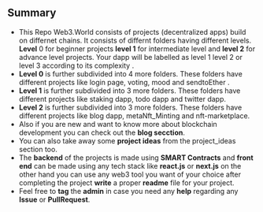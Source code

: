 ## Summary

- This Repo Web3.World consists of projects (decentralized apps) build on differnet chains. It consists of differnt folders having different levels. **Level** 0 for beginner projects **level 1** for intermediate level and **level 2** for advance level projects. Your dapp will be labelled as level 1 level 2 or level 3 according to its complexity .
- **Level 0** is further subdivided into 4 more folders. These folders have different projects like login page, voting, mood and sendtoEther .
- **Level 1** is further subdivided into 3 more folders. These folders have different projects like staking dapp, todo dapp and twitter dapp.
- **Level 2** is further subdivided into 3 more folders. These folders have different projects like blog dapp, metaNft_Minting and nft-marketplace.
- Also if you are new and want to know more about blockchain development you can check out the **blog secction**.
- You can also take away some **project ideas** from the project_ideas section too. 
- The **backend** of the projects is made using **SMART Contracts** and **front end** can be made using any tech stack like **react.js** or **next.js** on the other hand you can use any web3 tool you want of your choice after completing the project **write** a proper **readme** file for your project.
- Feel free to **tag** the **admin** in case you need any **help** regarding any **Issue** or **PullRequest**.
